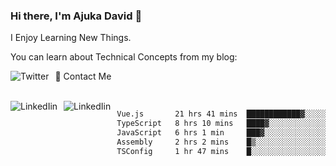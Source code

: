 ### Hi there, I'm Ajuka David 🥷

I Enjoy Learning New Things.

You can learn about Technical Concepts from my blog:

<a href="https://tobit.hashnode.dev/"> <img src="https://img.shields.io/badge/Hashnode-2962FF?style=for-the-badge&logo=hashnode&logoColor=white"
     alt="Twitter"
     style="float: left; margin-right: 10px;" /> </a>


📱 Contact Me

<br />
<a href="https://www.linkedin.com/in/david-ajuka-630660144/"> <img src="https://img.shields.io/badge/LinkedIn-0077B5?style=for-the-badge&logo=linkedin&logoColor=white"
     alt="LinkedIin"
     style="float: left; margin-right: 10px;" /> </a> <a href="mailto:ajuka.zephiniah@gmail.com"> <img src="https://img.shields.io/badge/Gmail-D14836?style=for-the-badge&logo=gmail&logoColor=white"
     alt="LinkedIin"
     style="float: left; margin-right: 10px;" /> </a>
     

<!--START_SECTION:waka-->

```txt
Vue.js       21 hrs 41 mins  ████████████▓░░░░░░░░░░░░   50.89 %
TypeScript   8 hrs 10 mins   ████▓░░░░░░░░░░░░░░░░░░░░   19.19 %
JavaScript   6 hrs 1 min     ███▓░░░░░░░░░░░░░░░░░░░░░   14.11 %
Assembly     2 hrs 2 mins    █▒░░░░░░░░░░░░░░░░░░░░░░░   04.80 %
TSConfig     1 hr 47 mins    █░░░░░░░░░░░░░░░░░░░░░░░░   04.21 %
```

<!--END_SECTION:waka-->
